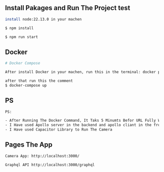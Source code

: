 
## Install Pakages and Run The Project test
```bash
install node:22.13.0 in your machen

$ npm install

$ npm run start

```


## Docker
```bash
# Docker Compose

After install Docker in your machen, run this in the terminal: docker pull firashusawi/nestjs-app-task

after that run this the comment
$ docker-compose up

```

## PS

```bash
PS:

- After Running The Docker Command, It Taks 5 Minumts Befor URL Fully Work.(I DONT KNOW WHAY) After all it works
- I Have used Apollo server in the backend and apollo cliant in the frontend
- I Have used Capacitor Library to Run The Camera
```


## Pages The App

```bash
Camera App: http://localhost:3000/

Graphql API http://localhost:3000/graphql
```